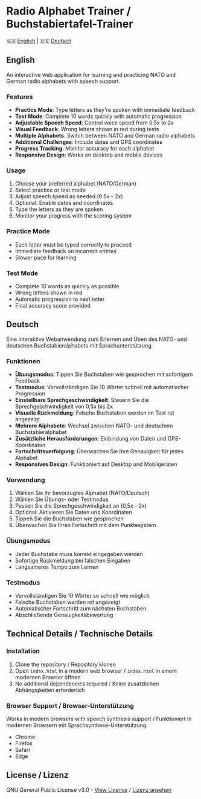 # Radio Alphabet Trainer / Buchstabiertafel-Trainer

🇬🇧 [English](#english) | 🇩🇪 [Deutsch](#deutsch)

## English

An interactive web application for learning and practicing NATO and German radio alphabets with speech support.

### Features
- **Practice Mode**: Type letters as they're spoken with immediate feedback
- **Test Mode**: Complete 10 words quickly with automatic progression
- **Adjustable Speech Speed**: Control voice speed from 0.5x to 2x
- **Visual Feedback**: Wrong letters shown in red during tests
- **Multiple Alphabets**: Switch between NATO and German radio alphabets
- **Additional Challenges**: Include dates and GPS coordinates
- **Progress Tracking**: Monitor accuracy for each alphabet
- **Responsive Design**: Works on desktop and mobile devices

### Usage
1. Choose your preferred alphabet (NATO/German)
2. Select practice or test mode
3. Adjust speech speed as needed (0.5x - 2x)
4. Optional: Enable dates and coordinates
5. Type the letters as they are spoken
6. Monitor your progress with the scoring system

### Practice Mode
- Each letter must be typed correctly to proceed
- Immediate feedback on incorrect entries
- Slower pace for learning

### Test Mode
- Complete 10 words as quickly as possible
- Wrong letters shown in red
- Automatic progression to next letter
- Final accuracy score provided

## Deutsch

Eine interaktive Webanwendung zum Erlernen und Üben des NATO- und deutschen Buchstabieralphabets mit Sprachunterstützung.

### Funktionen
- **Übungsmodus**: Tippen Sie Buchstaben wie gesprochen mit sofortigem Feedback
- **Testmodus**: Vervollständigen Sie 10 Wörter schnell mit automatischer Progression
- **Einstellbare Sprechgeschwindigkeit**: Steuern Sie die Sprechgeschwindigkeit von 0,5x bis 2x
- **Visuelle Rückmeldung**: Falsche Buchstaben werden im Test rot angezeigt
- **Mehrere Alphabete**: Wechsel zwischen NATO- und deutschem Buchstabieralphabet
- **Zusätzliche Herausforderungen**: Einbindung von Daten und GPS-Koordinaten
- **Fortschrittsverfolgung**: Überwachen Sie Ihre Genauigkeit für jedes Alphabet
- **Responsives Design**: Funktioniert auf Desktop und Mobilgeräten

### Verwendung
1. Wählen Sie Ihr bevorzugtes Alphabet (NATO/Deutsch)
2. Wählen Sie Übungs- oder Testmodus
3. Passen Sie die Sprechgeschwindigkeit an (0,5x - 2x)
4. Optional: Aktivieren Sie Daten und Koordinaten
5. Tippen Sie die Buchstaben wie gesprochen
6. Überwachen Sie Ihren Fortschritt mit dem Punktesystem

### Übungsmodus
- Jeder Buchstabe muss korrekt eingegeben werden
- Sofortige Rückmeldung bei falschen Eingaben
- Langsameres Tempo zum Lernen

### Testmodus
- Vervollständigen Sie 10 Wörter so schnell wie möglich
- Falsche Buchstaben werden rot angezeigt
- Automatischer Fortschritt zum nächsten Buchstaben
- Abschließende Genauigkeitsbewertung

## Technical Details / Technische Details

### Installation
1. Clone the repository / Repository klonen
2. Open `index.html` in a modern web browser / `index.html` in einem modernen Browser öffnen
3. No additional dependencies required / Keine zusätzlichen Abhängigkeiten erforderlich

### Browser Support / Browser-Unterstützung
Works in modern browsers with speech synthesis support / Funktioniert in modernen Browsern mit Sprachsynthese-Unterstützung:
- Chrome
- Firefox
- Safari
- Edge

## License / Lizenz
GNU General Public License v3.0 - [View License](https://www.gnu.org/licenses/gpl-3.0.en.html) / [Lizenz ansehen](https://www.gnu.org/licenses/gpl-3.0.de.html)
